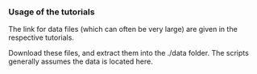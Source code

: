 ### Usage of the tutorials

The link for data files (which can often be very large) are given in the respective tutorials. 

Download these files, and extract them into the ./data folder. The scripts generally assumes the data is located here. 
